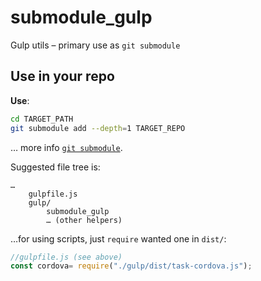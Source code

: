 # submodule_gulp
Gulp utils – primary use as `git submodule`

## Use in your repo
**Use**:
```bash
cd TARGET_PATH
git submodule add --depth=1 TARGET_REPO
```
… more info [`git submodule`](https://gist.github.com/jaandrle/b4836d72b63a3eefc6126d94c683e5b3).

Suggested file tree is:
```
…
    gulpfile.js
    gulp/
        submodule_gulp
        … (other helpers)
```
…for using scripts, just `require` wanted one in `dist/`:
```javascript
//gulpfile.js (see above)
const cordova= require("./gulp/dist/task-cordova.js");
```
